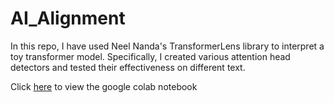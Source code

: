 # AI_Alignment

In this repo, I have used Neel Nanda's TransformerLens library to interpret a toy transformer model.
Specifically, I created various attention head detectors and tested their effectiveness on different text.

Click [here](https://colab.research.google.com/drive/1_Re3hMMXPmTg-vY4UyvVUKyMxym32vDC?usp=sharing) to view the google colab notebook
